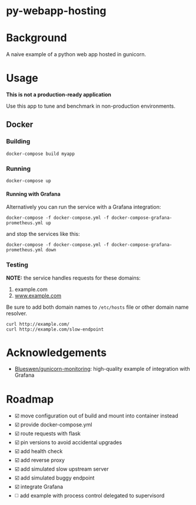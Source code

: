 py-webapp-hosting
=================

# Background
A naive example of a python web app hosted in gunicorn.

# Usage
**This is not a production-ready application**

Use this app to tune and benchmark in non-production environments.

## Docker

### Building
```
docker-compose build myapp
```
### Running
```
docker-compose up
```
#### Running with Grafana
Alternatively you can run the service with a Grafana integration:
```
docker-compose -f docker-compose.yml -f docker-compose-grafana-prometheus.yml up
```
and stop the services like this:
```
docker-compose -f docker-compose.yml -f docker-compose-grafana-prometheus.yml down
```
### Testing
**NOTE:** the service handles requests for these domains:
1. example.com
2. www.example.com

Be sure to add both domain names to `/etc/hosts` file or other domain name resolver.
```
curl http://example.com/
curl http://example.com/slow-endpoint
```

# Acknowledgements
- [Blueswen/gunicorn-monitoring](https://github.com/Blueswen/gunicorn-monitoring): high-quality example of integration with Grafana

# Roadmap
- :ballot_box_with_check: move configuration out of build and mount into container instead
- :ballot_box_with_check: provide docker-compose.yml
- :ballot_box_with_check: route requests with flask
- :ballot_box_with_check: pin versions to avoid accidental upgrades
- :ballot_box_with_check: add health check
- :ballot_box_with_check: add reverse proxy
- :ballot_box_with_check: add simulated slow upstream server
- :ballot_box_with_check: add simulated buggy endpoint
- :ballot_box_with_check: integrate Grafana
- :white_medium_square: add example with process control delegated to supervisord

